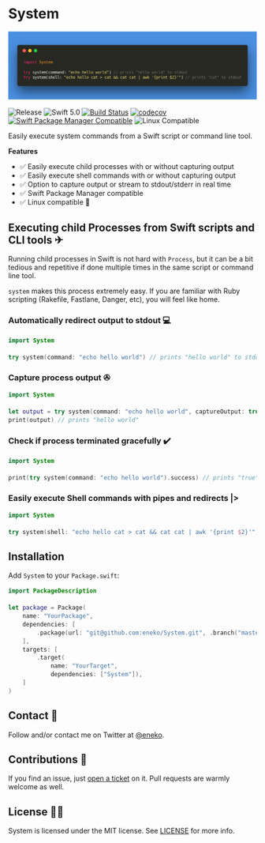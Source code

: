 # System

![System](/system.png)

![Release](https://img.shields.io/github/release/eneko/System.svg)
![Swift 5.0](https://img.shields.io/badge/Swift-5.0-orange.svg)
[![Build Status](https://travis-ci.org/eneko/System.svg?branch=master)](https://travis-ci.org/eneko/System)
[![codecov](https://codecov.io/gh/eneko/System/branch/master/graph/badge.svg)](https://codecov.io/gh/eneko/System)
[![Swift Package Manager Compatible](https://img.shields.io/badge/spm-compatible-brightgreen.svg)](https://swift.org/package-manager)
![Linux Compatible](https://img.shields.io/badge/linux-compatible%20🐧-brightgreen.svg)

Easily execute system commands from a Swift script or command line tool.

**Features**
- ✅ Easily execute child processes with or without capturing output
- ✅ Easily execute shell commands with or without capturing output
- ✅ Option to capture output or stream to stdout/stderr in real time
- ✅ Swift Package Manager compatible
- ✅ Linux compatible 🐧


## Executing child Processes from Swift scripts and CLI tools ✈
Running child processes in Swift is not hard with `Process`, but it can be a
bit tedious and repetitive if done multiple times in the same script or
command line tool.

`system` makes this process extremely easy. If you are familiar with Ruby
scripting (Rakefile, Fastlane, Danger, etc), you will feel like home.

### Automatically redirect output to stdout 💻

```swift
import System

try system(command: "echo hello world") // prints "hello world" to stdout
```

### Capture process output ✇

```swift
import System

let output = try system(command: "echo hello world", captureOutput: true).standardOutput
print(output) // prints "hello world"
```

### Check if process terminated gracefully ✔️

```swift
import System

print(try system(command: "echo hello world").success) // prints "true"
```

### Easily execute Shell commands with pipes and redirects |>

```swift
import System

try system(shell: "echo hello cat > cat && cat cat | awk '{print $2}'") // prints "cat" to stdout
```

## Installation

Add `System` to your `Package.swift`:

```swift
import PackageDescription

let package = Package(
    name: "YourPackage",
    dependencies: [
        .package(url: "git@github.com:eneko/System.git", .branch("master")),
    ],
    targets: [
        .target(
            name: "YourTarget",
            dependencies: ["System"]),
    ]
)
```


## Contact 💌
Follow and/or contact me on Twitter at [@eneko](https://www.twitter.com/eneko).


## Contributions 👏
If you find an issue, just [open a ticket](https://github.com/eneko/System/issues/new)
on it. Pull requests are warmly welcome as well.

## License 👮‍♂️
System is licensed under the MIT license. See [LICENSE](/LICENSE) for more info.
